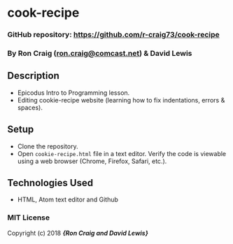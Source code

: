 # cook-recipe

### GitHub repository: https://github.com/r-craig73/cook-recipe

### By Ron Craig (ron.craig@comcast.net) & David Lewis

## Description
* Epicodus Intro to Programming lesson.
* Editing cookie-recipe website (learning how to fix indentations, errors &amp; spaces).

## Setup
* Clone the repository.
* Open `cookie-recipe.html` file in a text editor. Verify the code is viewable using a web browser (Chrome, Firefox, Safari, etc.).

## Technologies Used
* HTML, Atom text editor and Github

### MIT License
Copyright (c) 2018 **_{Ron Craig and David Lewis}_**
